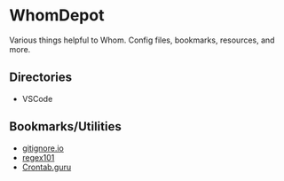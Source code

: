 # WhomDepot
Various things helpful to Whom. Config files, bookmarks, resources, and more.

## Directories

 * VSCode
 
## Bookmarks/Utilities

 * [gitignore.io](https://gitignore.io/)
 * [regex101](https://regex101.com/)
 * [Crontab.guru](https://crontab.guru/)

## 
